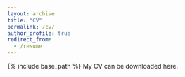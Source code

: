 ```yaml
---
layout: archive
title: "CV"
permalink: /cv/
author_profile: true
redirect_from:
  - /resume
---
```


{% include base_path %}
My CV can be downloaded here.
